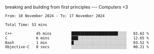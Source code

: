 breaking and building from first principles --- Computers <3

<!--START_SECTION:waka-->

```txt
From: 10 November 2024 - To: 17 November 2024

Total Time: 53 mins

C++           45 mins         █████████████████████░░░░   83.62 %
C             6 mins          ███░░░░░░░░░░░░░░░░░░░░░░   12.65 %
Bash          1 min           █░░░░░░░░░░░░░░░░░░░░░░░░   03.52 %
Objective-C   0 secs          ░░░░░░░░░░░░░░░░░░░░░░░░░   00.21 %
```

<!--END_SECTION:waka-->

